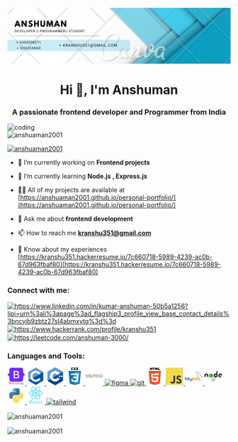 ![logo](https://github.com/Anshuaman2001/Anshuaman2001/blob/main/Anshuman.png)
<h1 align="center">Hi 👋, I'm Anshuman</h1>
<h3 align="center">A passionate frontend developer and Programmer from India</h3>

<img align="right" alt="coding"  width= "600" src= "https://camo.githubusercontent.com/9792d43627b178fd4a45bcabb3647d7b34a62d64baf96a19abf6ea19d5cea8dd/68747470733a2f2f63646e2e6472696262626c652e636f6d2f75736572732f313138373833362f73637265656e73686f74732f363533393432392f70726f6772616d65722e676966">

<p align="left"> <img src="https://komarev.com/ghpvc/?username=anshuaman2001&label=Profile%20views&color=0e75b6&style=flat" alt="anshuaman2001" /> </p>

<p align="left"> <a href="https://github.com/ryo-ma/github-profile-trophy"><img src="https://github-profile-trophy.vercel.app/?username=anshuaman2001" alt="anshuaman2001" /></a> </p>

- 🔭 I’m currently working on **Frontend projects**

- 🌱 I’m currently learning **Node.js , Express.js**

- 👨‍💻 All of my projects are available at [https://anshuaman2001.github.io/personal-portfolio/](https://anshuaman2001.github.io/personal-portfolio/)

- 💬 Ask me about **frontend development**

- 📫 How to reach me **kranshu351@gmail.com**

- 📄 Know about my experiences [https://kranshu351.hackerresume.io/7c660718-5989-4239-ac0b-67d963fbaf80](https://kranshu351.hackerresume.io/7c660718-5989-4239-ac0b-67d963fbaf80)

<h3 align="left">Connect with me:</h3>
<p align="left">
<a href="https://linkedin.com/in/https://www.linkedin.com/in/kumar-anshuman-50b5a1256?lipi=urn%3ali%3apage%3ad_flagship3_profile_view_base_contact_details%3bncyib9zbtz27sl4abmxytq%3d%3d" target="blank"><img align="center" src="https://raw.githubusercontent.com/rahuldkjain/github-profile-readme-generator/master/src/images/icons/Social/linked-in-alt.svg" alt="https://www.linkedin.com/in/kumar-anshuman-50b5a1256?lipi=urn%3ali%3apage%3ad_flagship3_profile_view_base_contact_details%3bncyib9zbtz27sl4abmxytq%3d%3d" height="30" width="40" /></a>
<a href="https://www.hackerrank.com/https://www.hackerrank.com/profile/kranshu351" target="blank"><img align="center" src="https://raw.githubusercontent.com/rahuldkjain/github-profile-readme-generator/master/src/images/icons/Social/hackerrank.svg" alt="https://www.hackerrank.com/profile/kranshu351" height="30" width="40" /></a>
<a href="https://www.leetcode.com/https://leetcode.com/anshuman-3000/" target="blank"><img align="center" src="https://raw.githubusercontent.com/rahuldkjain/github-profile-readme-generator/master/src/images/icons/Social/leet-code.svg" alt="https://leetcode.com/anshuman-3000/" height="30" width="40" /></a>
</p>

<h3 align="left">Languages and Tools:</h3>
<p align="left"> <a href="https://getbootstrap.com" target="_blank" rel="noreferrer"> <img src="https://raw.githubusercontent.com/devicons/devicon/master/icons/bootstrap/bootstrap-plain-wordmark.svg" alt="bootstrap" width="40" height="40"/> </a> <a href="https://www.cprogramming.com/" target="_blank" rel="noreferrer"> <img src="https://raw.githubusercontent.com/devicons/devicon/master/icons/c/c-original.svg" alt="c" width="40" height="40"/> </a> <a href="https://www.w3schools.com/cpp/" target="_blank" rel="noreferrer"> <img src="https://raw.githubusercontent.com/devicons/devicon/master/icons/cplusplus/cplusplus-original.svg" alt="cplusplus" width="40" height="40"/> </a> <a href="https://www.w3schools.com/css/" target="_blank" rel="noreferrer"> <img src="https://raw.githubusercontent.com/devicons/devicon/master/icons/css3/css3-original-wordmark.svg" alt="css3" width="40" height="40"/> </a> <a href="https://expressjs.com" target="_blank" rel="noreferrer"> <img src="https://raw.githubusercontent.com/devicons/devicon/master/icons/express/express-original-wordmark.svg" alt="express" width="40" height="40"/> </a> <a href="https://www.figma.com/" target="_blank" rel="noreferrer"> <img src="https://www.vectorlogo.zone/logos/figma/figma-icon.svg" alt="figma" width="40" height="40"/> </a> <a href="https://git-scm.com/" target="_blank" rel="noreferrer"> <img src="https://www.vectorlogo.zone/logos/git-scm/git-scm-icon.svg" alt="git" width="40" height="40"/> </a> <a href="https://www.w3.org/html/" target="_blank" rel="noreferrer"> <img src="https://raw.githubusercontent.com/devicons/devicon/master/icons/html5/html5-original-wordmark.svg" alt="html5" width="40" height="40"/> </a> <a href="https://developer.mozilla.org/en-US/docs/Web/JavaScript" target="_blank" rel="noreferrer"> <img src="https://raw.githubusercontent.com/devicons/devicon/master/icons/javascript/javascript-original.svg" alt="javascript" width="40" height="40"/> </a> <a href="https://www.mysql.com/" target="_blank" rel="noreferrer"> <img src="https://raw.githubusercontent.com/devicons/devicon/master/icons/mysql/mysql-original-wordmark.svg" alt="mysql" width="40" height="40"/> </a> <a href="https://nodejs.org" target="_blank" rel="noreferrer"> <img src="https://raw.githubusercontent.com/devicons/devicon/master/icons/nodejs/nodejs-original-wordmark.svg" alt="nodejs" width="40" height="40"/> </a> <a href="https://www.python.org" target="_blank" rel="noreferrer"> <img src="https://raw.githubusercontent.com/devicons/devicon/master/icons/python/python-original.svg" alt="python" width="40" height="40"/> </a> <a href="https://reactjs.org/" target="_blank" rel="noreferrer"> <img src="https://raw.githubusercontent.com/devicons/devicon/master/icons/react/react-original-wordmark.svg" alt="react" width="40" height="40"/> </a> <a href="https://tailwindcss.com/" target="_blank" rel="noreferrer"> <img src="https://www.vectorlogo.zone/logos/tailwindcss/tailwindcss-icon.svg" alt="tailwind" width="40" height="40"/> </a> </p>

<p><img align="center" src="https://github-readme-stats.vercel.app/api/top-langs?username=anshuaman2001&show_icons=true&locale=en&layout=compact" alt="anshuaman2001" /></p>

<p><img align="center" src="https://github-readme-streak-stats.herokuapp.com/?user=anshuaman2001&" alt="anshuaman2001" /></p>
